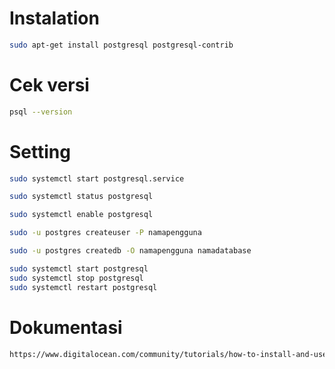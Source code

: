 # Instalation

```bash
sudo apt-get install postgresql postgresql-contrib
```

# Cek versi

```bash
psql --version
```

# Setting

```bash
sudo systemctl start postgresql.service
```

```bash
sudo systemctl status postgresql
```

```bash
sudo systemctl enable postgresql
```

```bash
sudo -u postgres createuser -P namapengguna
```

```bash
sudo -u postgres createdb -O namapengguna namadatabase
```

```bash
sudo systemctl start postgresql
sudo systemctl stop postgresql
sudo systemctl restart postgresql
```

# Dokumentasi

```bash
https://www.digitalocean.com/community/tutorials/how-to-install-and-use-postgresql-on-ubuntu-22-04
```
